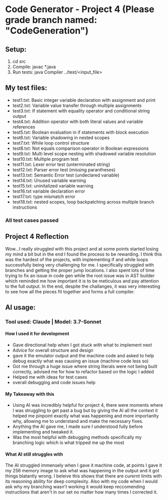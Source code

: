# Code Generator - Project 4 (Please grade branch named: "CodeGeneration")

## Setup:
1. cd src
2. Compile: javac *.java
3. Run tests: java Compiler ../test/<input_file>

## My test files:
- test1.txt: Basic integer variable declaration with assignment and print
- test2.txt: Variable value transfer through multiple assignments
- test3.txt: If statement with equality operator and conditional string output
- test4.txt: Addition operator with both literal values and variable references
- test5.txt: Boolean evaluation in if statements with block execution
- test6.txt: Variable shadowing in nested scopes
- test7.txt: While loop control structure
- test8.txt: Not equals comparison operator in Boolean expressions
- test9.txt: Multi level scope nesting with shadowed variable resolution
- test10.txt: Multiple program test
- test11.txt: Lexer error test (unterminated string)
- test12.txt: Parser error test (missing parantheses)
- test13.txt: Semantic Error test (undeclared variable)
- test14.txt: Unused variable warning
- test15.txt: uninitalized variable warning
- test16.txt variable declaration error
- test17.txt: type mismatch error
- test18.txt: nested scopes, loop backpatching across multiple branch instructions


### All test cases passed

## Project 4 Reflection
Wow...I really struggled with this project and at some points started losing my mind a bit but in the end I found the process to be rewarding.
I think this was the hardest of the projects, with implementing if and while loops successfully being very challenging for me. I specifically struggled with branches and getting the proper jump locations. I also spent lots of time trying to fix an issue in code gen while the root issue was in AST builder which reminded me how important it is to be meticulous and pay attention to the full output. In the end, despite the challanges, it was very interesting to see how all the pieces fit together and forms a full compiler. 

## AI usage:

### Tool used: Claude | Model: 3.7-Sonnet

#### How I used it for development
- Gave directional help when I got stuck with what to implement next
- Advice for overall structure and design
- gave it the emulator output and the machine code and asked to help debug exactly what was causing an issue (machine code less so)
- Got me through a huge issue where string literals were not being built correctly, advised me for how to refactor based on the logic I added
- Helped me with ideas for test cases
- overall debugging and code issues help


#### My Takeaway with this
- Using AI was incredibly helpful for project 4, there were moments where I was struggling to get past a bug but by giving the AI all the context it helped me pinpoint exactly what was happening and more importanlty why, allowing me to understand and make the necessary fixes. 
- Anything the AI gave me, I made sure I understood fully before implementing and tweaked it.
- Was the most helpful with debugging methods specifically my branching logic which is what tripped me up the most


#### What AI still struggles with
The AI struggled immensely when I gave it machine code, at points I gave it my 256 memory image to ask what was happening in the output and it got things blatantly wrong. I beleive this shows that there are curernt limits with its reasoning ability for deep complexity. Also with my code when I would ask why my branching wasn't working it would keep reccomending instructions that aren't in our set no matter how many times I corrected it.